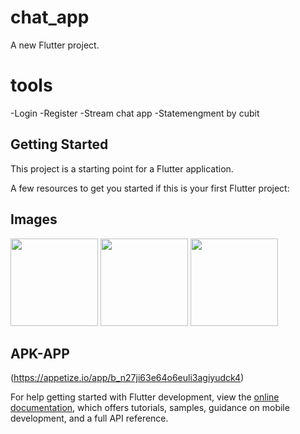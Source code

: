 # chat_app

A new Flutter project.
# tools
-Login 
-Register 
-Stream chat app 
-Statemengment by cubit 

## Getting Started

This project is a starting point for a Flutter application.

A few resources to get you started if this is your first Flutter project:
## Images
  <img src="https://github.com/user-attachments/assets/d677b72c-a489-410e-9a69-c856a2381e08"  width="140">
  <img src="https://github.com/user-attachments/assets/b03fccd8-7d9a-4016-8cb0-82a0ad8f1459"  width="140">
  <img src="https://github.com/user-attachments/assets/84184c7a-517c-4bd2-9ca2-6d99c6670845"  width="140">


## APK-APP
(https://appetize.io/app/b_n27ji63e64o6euli3agiyudck4)


For help getting started with Flutter development, view the
[online documentation](https://docs.flutter.dev/), which offers tutorials,
samples, guidance on mobile development, and a full API reference.
